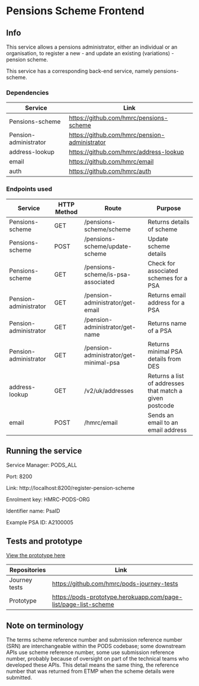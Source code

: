 # Pensions Scheme Frontend 

## Info

This service allows a pensions administrator, either an individual or an organisation, to register a new - and update an existing (variations) - pension scheme.

This service has a corresponding back-end service, namely pensions-scheme.

### Dependencies
 
|Service                |Link                                           |
|-----------------------|-----------------------------------------------|
|Pensions-scheme        |https://github.com/hmrc/pensions-scheme        |
|Pension-administrator  |https://github.com/hmrc/pension-administrator  |
|address-lookup         |https://github.com/hmrc/address-lookup         |
|email                  |https://github.com/hmrc/email                  |
|auth                   |https://github.com/hmrc/auth                   |

### Endpoints used   

|Service | HTTP Method | Route | Purpose
|-----------------------|-------|-------------------------------------------|------------------|
|Pensions-scheme        | GET  | /pensions-scheme/scheme                    | Returns details of scheme |
|Pensions-scheme        | POST  | /pensions-scheme/update-scheme            | Update scheme details |
|Pensions-scheme        | GET   | /pensions-scheme/is-psa-associated        | Check for associated schemes for a PSA | 
|Pension-administrator  | GET   | /pension-administrator/get-email          | Returns email address for a PSA | 
|Pension-administrator  | GET   | /pension-administrator/get-name           | Returns name of a PSA | 
|Pension-administrator  | GET   | /pension-administrator/get-minimal-psa    | Returns minimal PSA details from DES | 
|address-lookup         | GET   | /v2/uk/addresses                          | Returns a list of addresses that match a given postcode | 
|email                  | POST  | /hmrc/email                               | Sends an email to an email address | 

## Running the service

Service Manager: PODS_ALL

Port: 8200

Link: http://localhost:8200/register-pension-scheme

Enrolment key: HMRC-PODS-ORG

Identifier name: PsaID

Example PSA ID: A2100005

## Tests and prototype

[View the prototype here](https://pods-prototype.herokuapp.com/page-list/page-list-scheme)

|Repositories     |Link                                                                   |
|-----------------|-----------------------------------------------------------------------|
|Journey tests    |https://github.com/hmrc/pods-journey-tests       |
|Prototype        |https://pods-prototype.herokuapp.com/page-list/page-list-scheme                    |

## Note on terminology
The terms scheme reference number and submission reference number (SRN) are interchangeable within the PODS codebase; some downstream APIs use scheme reference number, some use submission reference number, probably because of oversight on part of the technical teams who developed these APIs. This detail means the same thing, the reference number that was returned from ETMP when the scheme details were submitted.
